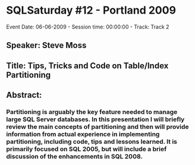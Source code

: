 # SQLSaturday #12 - Portland 2009
Event Date: 06-06-2009 - Session time: 00:00:00 - Track: Track 2
## Speaker: Steve Moss
## Title: Tips, Tricks and Code on Table/Index Partitioning
## Abstract:
### Partitioning is arguably the key feature needed to manage large SQL Server databases. In this presentation I will briefly review the main concepts of partitioning and then will provide information from actual experience in implementing partitioning, including code, tips and lessons learned. It is primarily focused on SQL 2005, but will include a brief discussion of the enhancements in SQL 2008. 

